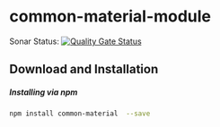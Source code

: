 # common-material-module

Sonar Status: [![Quality Gate Status](https://sonarcloud.io/api/project_badges/measure?project=BakhtMunirUet_common-material-module&metric=alert_status)](https://sonarcloud.io/summary/new_code?id=BakhtMunirUet_common-material-module)


## Download and Installation

##### Installing via npm

```bash
npm install common-material  --save
```
